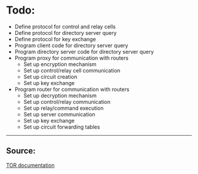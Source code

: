 # Todo:
* Define protocol for control and relay cells
* Define protocol for directory server query
* Define protocol for key exchange 
* Program client code for directory server query
* Program directory server code for directory server query
* Program proxy for communication with routers
	* Set up encryption mechanism
	* Set up control/relay cell communication
	* Set up circuit creation
	* Set up key exchange
* Program router for communication with routers
	* Set up decryption mechanism
	* Set up control/relay communication
	* Set up relay/command execution
	* Set up server communication
	* Set up key exchange
	* Set up circuit forwarding tables

---

## Source:
[TOR documentation](https://svn-archive.torproject.org/svn/projects/design-paper/tor-design.pdf)
